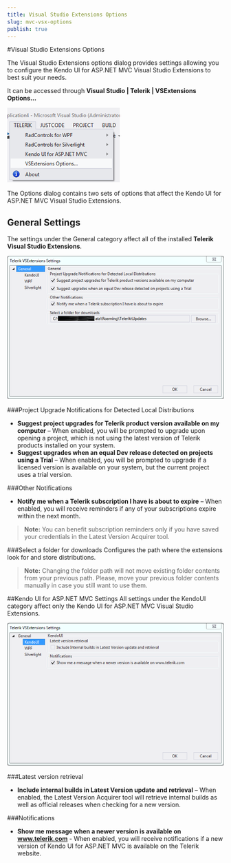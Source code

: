 ```yaml
---
title: Visual Studio Extensions Options
slug: mvc-vsx-options
publish: true
---
```


#Visual Studio Extensions Options

The Visual Studio Extensions options dialog provides settings allowing you to configure the Kendo UI for ASP.NET MVC Visual Studio Extensions to best suit your needs.

It can be accessed through **Visual Studio | Telerik | VSExtensions Options…**

![Options menu](images/options_menu.png)

The Options dialog contains two sets of options that affect the Kendo UI for ASP.NET MVC Visual Studio Extensions.

## General Settings ##
The settings under the General category affect all of the installed **Telerik Visual Studio Extensions**.

![Options Dialog](images/options.png)

###Project Upgrade Notifications for Detected Local Distributions

- **Suggest project upgrades for Telerik product version available on my computer** – When enabled, you will be prompted to upgrade upon opening a project, which is not using the latest version of Telerik products installed on your system.
- **Suggest upgrades when an equal Dev release detected on projects using a Trial** – When enabled, you will be prompted to upgrade if a licensed version is available on your system,  but the current project uses a trial version.

###Other Notifications
- **Notify me when a Telerik subscription I have is about to expire** – When enabled, you will receive reminders if any of your subscriptions expire within the next month.

>**Note:**
You can benefit subscription reminders only if you have saved your credentials in the Latest Version Acquirer tool.

###Select a folder for downloads
Configures the path where the extensions look for and store distributions. 

>**Note:**
Changing the folder path will not move existing folder contents from your previous path. Please, move your previous folder contents manually in case you still want to use them. 

##Kendo UI for ASP.NET MVC Settings
All settings under the KendoUI category affect only the Kendo UI for ASP.NET MVC Visual Studio Extensions.

![Options Dialog](images/options_kendo.png)
 
###Latest version retrieval

- **Include internal builds in Latest Version update and retrieval** – When enabled, the Latest Version Acquirer tool will retrieve internal builds as well as official releases when checking for a new version.

###Notifications

- **Show me message when a newer version is available on www.telerik.com** - When enabled, you will receive notifications if a new version of Kendo UI for ASP.NET MVC is available on the Telerik website.
